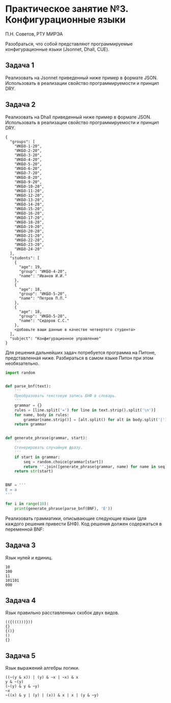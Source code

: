 # Практическое занятие №3. Конфигурационные языки

П.Н. Советов, РТУ МИРЭА

Разобраться, что собой представляют программируемые конфигурационные языки (Jsonnet, Dhall, CUE).

## Задача 1

Реализовать на Jsonnet приведенный ниже пример в формате JSON. Использовать в реализации свойство программируемости и принцип DRY.



## Задача 2

Реализовать на Dhall приведенный ниже пример в формате JSON. Использовать в реализации свойство программируемости и принцип DRY.

```
{
  "groups": [
    "ИКБО-1-20",
    "ИКБО-2-20",
    "ИКБО-3-20",
    "ИКБО-4-20",
    "ИКБО-5-20",
    "ИКБО-6-20",
    "ИКБО-7-20",
    "ИКБО-8-20",
    "ИКБО-9-20",
    "ИКБО-10-20",
    "ИКБО-11-20",
    "ИКБО-12-20",
    "ИКБО-13-20",
    "ИКБО-14-20",
    "ИКБО-15-20",
    "ИКБО-16-20",
    "ИКБО-17-20",
    "ИКБО-18-20",
    "ИКБО-19-20",
    "ИКБО-20-20",
    "ИКБО-21-20",
    "ИКБО-22-20",
    "ИКБО-23-20",
    "ИКБО-24-20"
  ],
  "students": [
    {
      "age": 19,
      "group": "ИКБО-4-20",
      "name": "Иванов И.И."
    },
    {
      "age": 18,
      "group": "ИКБО-5-20",
      "name": "Петров П.П."
    },
    {
      "age": 18,
      "group": "ИКБО-5-20",
      "name": "Сидоров С.С."
    },
    <добавьте ваши данные в качестве четвертого студента>
  ],
  "subject": "Конфигурационное управление"
} 
```

Для решения дальнейших задач потребуется программа на Питоне, представленная ниже. Разбираться в самом языке Питон при этом необязательно.

```Python
import random


def parse_bnf(text):
    '''
    Преобразовать текстовую запись БНФ в словарь.
    '''
    grammar = {}
    rules = [line.split('=') for line in text.strip().split('\n')]
    for name, body in rules:
        grammar[name.strip()] = [alt.split() for alt in body.split('|')]
    return grammar


def generate_phrase(grammar, start):
    '''
    Сгенерировать случайную фразу.
    '''
    if start in grammar:
        seq = random.choice(grammar[start])
        return ''.join([generate_phrase(grammar, name) for name in seq])
    return str(start)


BNF = '''
E = a
'''

for i in range(10):
    print(generate_phrase(parse_bnf(BNF), 'E'))

```

Реализовать грамматики, описывающие следующие языки (для каждого решения привести БНФ). Код решения должен содержаться в переменной BNF:

## Задача 3

Язык нулей и единиц.

```
10
100
11
101101
000
```

## Задача 4

Язык правильно расставленных скобок двух видов.

```
(({((()))}))
{}
{()}
()
{}
```

## Задача 5

Язык выражений алгебры логики.

```
((~(y & x)) | (y) & ~x | ~x) & x
y & ~(y)
(~(y) & y & ~y)
~x
~((x) & y | (y) | (x)) & x | x | (y & ~y)
```
